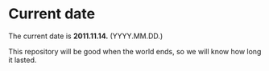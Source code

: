 # Current date

The current date is **2011.11.14.** (YYYY.MM.DD.)

This repository will be good when the world ends, so we will know how long it lasted.